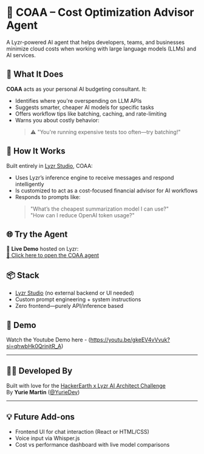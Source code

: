 # 💸 COAA – Cost Optimization Advisor Agent

A Lyzr-powered AI agent that helps developers, teams, and businesses minimize cloud costs when working with large language models (LLMs) and AI services.

## 🚀 What It Does

**COAA** acts as your personal AI budgeting consultant. It:
- Identifies where you're overspending on LLM APIs
- Suggests smarter, cheaper AI models for specific tasks
- Offers workflow tips like batching, caching, and rate-limiting
- Warns you about costly behavior:  
  > ⚠️ "You're running expensive tests too often—try batching!"

## 🧠 How It Works

Built entirely in [Lyzr Studio](https://studio.lyzr.ai), COAA:
- Uses Lyzr’s inference engine to receive messages and respond intelligently
- Is customized to act as a cost-focused financial advisor for AI workflows
- Responds to prompts like:
  > "What’s the cheapest summarization model I can use?"  
  > "How can I reduce OpenAI token usage?"

## 🌐 Try the Agent

🧪 **Live Demo** hosted on Lyzr:  
[🔗 Click here to open the COAA agent](https://studio.lyzr.ai/agent/686bff236cc2cda0d0a1a122/)  


## 📦 Stack

- [Lyzr Studio](https://studio.lyzr.ai) (no external backend or UI needed)
- Custom prompt engineering + system instructions
- Zero frontend—purely API/inference based

## 🎥  Demo
Watch the Youtube Demo here - (https://youtu.be/gkeEV4vVvuk?si=qhwbHk0QrinjtR_A)


---

## 👨‍💻 Developed By

Built with love for the [HackerEarth x Lyzr AI Architect Challenge](https://www.hackerearth.com/challenges/hackathon/lyzr/)  
By **Yurie Martin** ([@YurieDev](https://github.com/YurieDev))

---

## 💡 Future Add-ons

- Frontend UI for chat interaction (React or HTML/CSS)
- Voice input via Whisper.js
- Cost vs performance dashboard with live model comparisons
